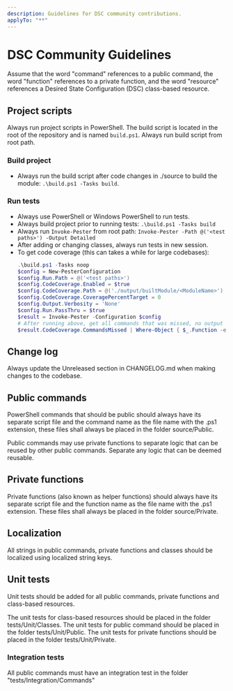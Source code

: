 ```yaml
---
description: Guidelines for DSC community contributions.
applyTo: "**"
---
```


# DSC Community Guidelines

Assume that the word "command" references to a public command, the word
"function" references to a private function, and the word "resource"
references a Desired State Configuration (DSC) class-based resource.

## Project scripts

Always run project scripts in PowerShell.
The build script is located in the root of the repository and is named
`build.ps1`.
Always run build script from root path.

### Build project

- Always run the build script after code changes in ./source to build the module: `.\build.ps1 -Tasks build`.

### Run tests

- Always use PowerShell or Windows PowerShell to run tests.
- Always build project prior to running tests: `.\build.ps1 -Tasks build`
- Always run `Invoke-Pester` from root path: `Invoke-Pester -Path @('<test paths>') -Output Detailed`
- After adding or changing classes, always run tests in new session.
- To get code coverage (this can takes a while for large codebases):
  ```powershell
  .\build.ps1 -Tasks noop
  $config = New-PesterConfiguration
  $config.Run.Path = @('<test paths>')
  $config.CodeCoverage.Enabled = $true
  $config.CodeCoverage.Path = @('./output/builtModule/<ModuleName>')
  $config.CodeCoverage.CoveragePercentTarget = 0
  $config.Output.Verbosity = 'None'
  $config.Run.PassThru = $true
  $result = Invoke-Pester -Configuration $config
  # After running above, get all commands that was missed, no output equals no missed lines
  $result.CodeCoverage.CommandsMissed | Where-Object { $_.Function -eq 'FunctionName' -or $_.Class -eq 'ClassName' } | Convert-LineNumber -PassThru | Select-Object Class, Function, Command, SourceLineNumber, SourceFile
  ```

## Change log

Always update the Unreleased section in CHANGELOG.md when making changes to the codebase.

## Public commands

PowerShell commands that should be public should always have its separate
script file and the command name as the file name with the .ps1 extension,
these files shall always be placed in the folder source/Public.

Public commands may use private functions to separate logic that can be
reused by other public commands. Separate any logic that can be deemed
reusable.

## Private functions

Private functions (also known as helper functions) should always have its
separate script file and the function name as the file name with the .ps1
extension. These files shall always be placed in the folder source/Private.

## Localization

All strings in public commands, private functions and classes should be localized
using localized string keys.

## Unit tests

Unit tests should be added for all public commands, private functions and
class-based resources.

The unit tests for class-based resources should be
placed in the folder tests/Unit/Classes.
The unit tests for public command should be placed in the folder tests/Unit/Public.
The unit tests for private functions should be placed in the folder tests/Unit/Private.

### Integration tests

All public commands must have an integration test in the folder "tests/Integration/Commands"
